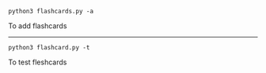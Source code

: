 ```
python3 flashcards.py -a
```

To add flashcards

---

```
python3 flashcard.py -t
```

To test fleshcards